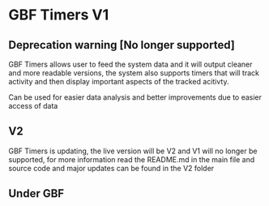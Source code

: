 # GBF Timers V1 
## Deprecation warning [No longer supported]

GBF Timers allows user to feed the system data and it will output cleaner and more readable versions, the system also supports timers that will track activity and then display important aspects of the tracked acitivty.

Can be used for easier data analysis and better improvements due to easier access of data

## V2

GBF Timers is updating, the live version will be V2 and V1 will no longer be supported, for more information read the README.md in the main file and source code and major updates can be found in the V2 folder

## Under GBF
